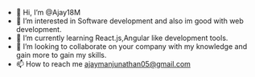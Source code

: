 - 👋 Hi, I’m @Ajay18M
- 👀 I’m interested in Software development and also im good with web development.
- 🌱 I’m currently learning React.js,Angular like development tools.
- 💞️ I’m looking to collaborate on your company with my knowledge and gain more to gain my skills.
- 📫 How to reach me ajaymanjunathan05@gmail.com

<!---
Ajay18M/Ajay18M is a ✨ special ✨ repository because its `README.md` (this file) appears on your GitHub profile.
You can click the Preview link to take a look at your changes.
--->
